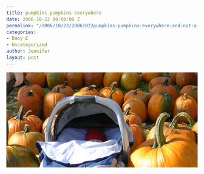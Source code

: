 ```yaml
---
title: pumpkins pumpkins everywhere
date: 2006-10-22 00:00:00 Z
permalink: "/2006/10/22/20061022pumpkins-pumpkins-everywhere-and-not-a-drop-to-drink/"
categories:
- Baby E
- Uncategorized
author: Jennifer
layout: post
---
```


<img id="image44" alt="pod102206.jpg" src="/assets/images/pumpkins-pumpkins-everywhere/1161537919000-missing.jpg" />
